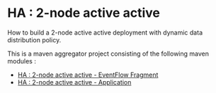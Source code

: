 # HA : 2-node active active

How to build a 2-node active active deployment with dynamic data distribution policy.

This is a maven aggregator project consisting of the following maven modules :

* [HA : 2-node active active - EventFlow Fragment](aa-2node-ef/src/site/markdown/index.md) 
* [HA : 2-node active active - Application](aa-2node-app/src/site/markdown/index.md) 
